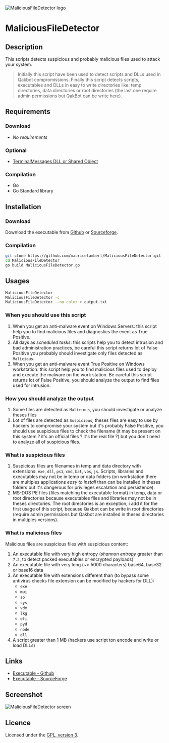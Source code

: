 ![MaliciousFileDetector logo](https://mauricelambert.github.io/info/go/security/MaliciousFileDetector_small.gif "MaliciousFileDetector logo")

# MaliciousFileDetector

## Description

This scripts detects suspicious and probably malicious files used to attack your system.

> Initially this script have been used to detect scripts and DLLs used in Qakbot compromissions. Finally this script detects scripts, executables and DLLs in easy to write directories like: temp directories, data directories or root directories (the last one require admin permissions but QakBot can be write here).

## Requirements

### Download

 - *No requirements*

### Optional

 - [TerminalMessages DLL or Shared Object](https://github.com/mauricelambert/TerminalMessages/releases/latest/)

### Compilation

 - Go
 - Go Standard library

## Installation

### Download

Download the executable from [Github](https://github.com/mauricelambert/MaliciousFileDetector/releases/latest/) or [Sourceforge](https://sourceforge.net/projects/MaliciousFileDetector/files/).

### Compilation

```bash
git clone https://github.com/mauricelambert/MaliciousFileDetector.git
cd MaliciousFileDetector
go build MaliciousFileDetector.go
```

## Usages

```bash
MaliciousFileDetector
MaliciousFileDetector -c
MaliciousFileDetector --no-color > output.txt
```

### When you should use this script

1. When you get an anti-malware event on Windows Servers: this script help you to find malicious files and diagnostics the event as True Positive.
2. All days as *scheduled tasks*: this scripts help you to detect intrusion and bad administration practices, be careful this script returns lot of False Positive you probably should investigate only files detected as `Malicious`.
3. When you get an anti-malware event True Positive on Windows workstation: this script help you to find malicious files used to deploy and execute the malware on the work station. Be careful this script returns lot of False Positive, you should analyze the output to find files used for intrusion.

### How you should analyze the output

1. Some files are detected as `Malicious`, you should investigate or analyze theses files
2. Lot of files are detected as `Suspicious`, theses files are easy to use by hackers to compromise your system but it's probably False Positive, you should use suspicious files to check the filename (it may be present on this system ? it's an official files ? it's the real file ?) but you don't need to analyze all of suspicious files.

### What is suspicious files

1. Suspicious files are filenames in temp and data directory with extensions: `exe`, `dll`, `ps1`, `cmd`, `bat`, `vbs`, `js`. Scripts, libraries and executables may not be in temp or data folders (on workstation there are multiples applications *easy to install* than can be installed in theses folders but it's dangerous for privileges escalation and persistence).
2. MS-DOS PE files (files matching the executable format) in temp, data or root directories because executables files and libraries may not be in theses directories. The root directories is an exception, i add it for the first usage of this script, because Qakbot can be write in root directories (require admin permissions but Qakbot are installed in theses directories in multiples versions).

### What is malicious files

Malicious files are suspicious files with suspicious content:

1. An executable file with very high entropy (*shannon entropy* greater than `7.2`, to detect packed executables or encrypted payloads)
2. An executable file with very long (~> 5000 characters) base64, base32 or base16 data
3. An executable file with extensions different than (to bypass some antivirus checks file extension can be modified by hackers for DLL):
    - `exe`
    - `mui`
    - `so`
    - `sys`
    - `vdm`
    - `lkg`
    - `efi`
    - `pyd`
    - `node`
    - `dll`
4. A script greater than 1 MB (hackers use script ton encode and write or load DLLs)

## Links

 - [Executable - Github](https://github.com/mauricelambert/MaliciousFileDetector/releases/latest/)
 - [Executable - SourceForge](https://sourceforge.net/projects/MaliciousFileDetector/files/)

## Screenshot

![MaliciousFileDetector screen](https://mauricelambert.github.io/info/go/security/MaliciousFileDetectorDemo.png "MaliciousFileDetector screen")

## Licence

Licensed under the [GPL, version 3](https://www.gnu.org/licenses/).
